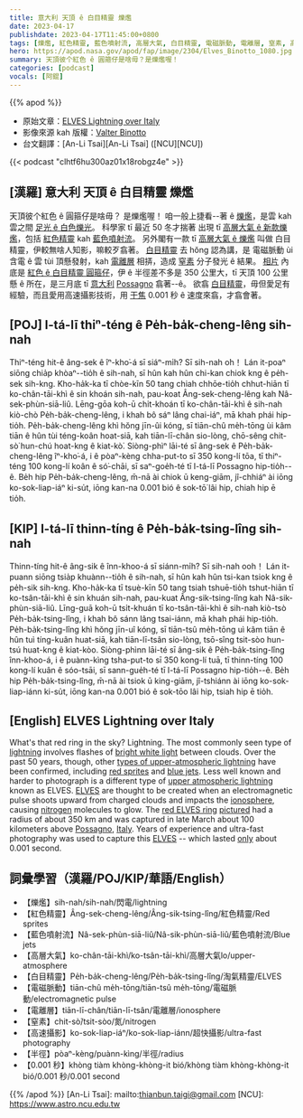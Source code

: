 ```yaml
---
title: 意大利 天頂 ê 白目精靈 爍爁
date: 2023-04-17
publishdate: 2023-04-17T11:45:00+0800
tags: [爍爁, 紅色精靈, 藍色噴射流, 高層大氣, 白目精靈, 電磁脈動, 電離層, 窒素, 高速攝影, 半徑]
hero: https://apod.nasa.gov/apod/fap/image/2304/Elves_Binotto_1080.jpg
summary: 天頂彼个紅色 ê 圓箍仔是啥毋？是爍爁喔！
categories: [podcast]
vocals: [阿錕]
---
```


{{% apod %}}

- 原始文章：[ELVES Lightning over Italy](https://apod.nasa.gov/apod/ap230417.html)
- 影像來源 kah 版權：[Valter Binotto](https://www.instagram.com/valterbinotto/)
- 台文翻譯：[An-Li Tsai][An-Li Tsai] ([NCU][NCU])

{{< podcast "clhtf6hu300az01x18robgz4e" >}}

## [漢羅] 意大利 天頂 ê 白目精靈 爍爁
天頂彼个紅色 ê 圓箍仔是啥毋？
是爍爁喔！
咱一般上捷看--著 ê [爍爁][lightning]，是雲 kah 雲之間 [足光 ê 白色爍光][bright white light]。
科學家 tī 最近 50 冬才揣著 出現 tī [高層大氣 ê 新款爍爁][types of upper-atmospheric lightning]，包括 [紅色精靈][red sprites] kah [藍色噴射流][blue jets]。
另外閣有一款 tī [高層大氣 ê 爍爁][upper atmospheric lightning] 叫做 白目精靈，伊較無啥人知影，嘛較歹翕著。
[白目精靈][ELVES 1] 去 hŏng 認為講，是 電磁脈動 ùi 含電 ê 雲 tùi 頂懸發射，kah [電離層][ionosphere] 相挵，造成 [窒素][nitrogen] 分子發光 ê 結果。
[相片][pictured] 內底是 [紅色 ê 白目精靈 圓箍仔][red ELVES ring]，伊 ê 半徑差不多是 350 公里大，tī 天頂 100 公里懸 ê 所在，是三月底 tī [意大利][Italy] [Possagno][Possagno] 翕著--ê。
欲翕 [白目精靈][ELVES 2]，毋但愛足有經驗，而且愛用高速攝影技術，用 [干焦][only] 0.001 秒 ê 速度來翕，才翕會著。

## [POJ] I-tá-lī thiⁿ-téng ê Pe̍h-ba̍k-cheng-lêng sih-nah
Thiⁿ-téng hit-ê âng-sek ê îⁿ-kho͘-á sī siáⁿ-mi̍h?
Sī sih-nah o͘h！
Lán it-poaⁿ siōng chia̍p khòaⁿ--tio̍h ê sih-nah, sī hûn kah hûn chi-kan chiok kng ê pe̍h-sek sih-kng.
Kho-ha̍k-ka tī chòe-kīn 50 tang chiah chhōe-tio̍h chhut-hiān tī ko-chân-tāi-khì ê sin khoán sih-nah, pau-koat Âng-sek-cheng-lêng kah Nâ-sek-phùn-siā-liû.
Lēng-gōa koh-ū chi̍t-khoán tī ko-chân-tāi-khì ê sih-nah kiò-chò Pe̍h-ba̍k-cheng-lêng, i khah bô sáⁿ lâng chai-iáⁿ, mā khah phái hip-tio̍h.
Pe̍h-ba̍k-cheng-lêng khì hŏng jīn-ûi kóng, sī tiān-chû me̍h-tōng ùi kâm tiān ê hûn tùi téng-koân hoat-siā, kah tiān-lī-chân sio-lòng, chō-sêng chit-sò͘ hun-chú hoat-kng ê kiat-kò͘.
Siòng-phìⁿ lāi-té sī âng-sek ê Pe̍h-ba̍k-cheng-lêng îⁿ-kho͘-á, i ê pòaⁿ-kèng chha-put-to sī 350 kong-lí tōa, tī thiⁿ-téng 100 kong-lí koân ê só͘-chāi, sī saⁿ-goe̍h-té tī I-tá-lī Possagno hip-tio̍h--ê.
Be̍h hip Pe̍h-ba̍k-cheng-lêng, m̄-nā ài chiok ū keng-giām, jî-chhiáⁿ ài iōng ko-sok-liap-iáⁿ ki-su̍t, iōng kan-na 0.001 bió ê sok-tō͘ lâi hip, chiah hip ē tio̍h.

## [KIP] I-tá-lī thinn-tíng ê Pe̍h-ba̍k-tsing-lîng sih-nah
Thinn-tíng hit-ê âng-sik ê înn-khoo-á sī siánn-mi̍h?
Sī sih-nah ooh！
Lán it-puann siōng tsia̍p khuànn--tio̍h ê sih-nah, sī hûn kah hûn tsi-kan tsiok kng ê pe̍h-sik sih-kng.
Kho-ha̍k-ka tī tsuè-kīn 50 tang tsiah tshuē-tio̍h tshut-hiān tī ko-tsân-tāi-khì ê sin khuán sih-nah, pau-kuat Âng-sik-tsing-lîng kah Nâ-sik-phùn-siā-liû.
Līng-guā koh-ū tsi̍t-khuán tī ko-tsân-tāi-khì ê sih-nah kiò-tsò Pe̍h-ba̍k-tsing-lîng, i khah bô sánn lâng tsai-iánn, mā khah phái hip-tio̍h.
Pe̍h-ba̍k-tsing-lîng khì hŏng jīn-uî kóng, sī tiān-tsû me̍h-tōng uì kâm tiān ê hûn tuì tíng-kuân huat-siā, kah tiān-lī-tsân sio-lòng, tsō-sîng tsit-sòo hun-tsú huat-kng ê kiat-kòo.
Siòng-phìnn lāi-té sī âng-sik ê Pe̍h-ba̍k-tsing-lîng înn-khoo-á, i ê puànn-kìng tsha-put-to sī 350 kong-lí tuā, tī thinn-tíng 100 kong-lí kuân ê sóo-tsāi, sī sann-gue̍h-té tī I-tá-lī Possagno hip-tio̍h--ê.
Be̍h hip Pe̍h-ba̍k-tsing-lîng, m̄-nā ài tsiok ū king-giām, jî-tshiánn ài iōng ko-sok-liap-iánn ki-su̍t, iōng kan-na 0.001 bió ê sok-tōo lâi hip, tsiah hip ē tio̍h.

## [English] ELVES Lightning over Italy
What's that red ring in the sky?
Lightning.
The most commonly seen type of [lightning][lightning] involves flashes of [bright white light][bright white light] between clouds.
Over the past 50 years, though, other [types of upper-atmospheric lightning][types of upper-atmospheric lightning] have been confirmed, including [red sprites][red sprites] and [blue jets][blue jets].
Less well known and harder to photograph is a different type of [upper atmospheric lightning][upper atmospheric lightning] known as ELVES.
[ELVES][ELVES 1] are thought to be created when an electromagnetic pulse shoots upward from charged clouds and impacts the [ionosphere][ionosphere], causing [nitrogen][nitrogen] molecules to glow.
The [red ELVES ring][red ELVES ring] [pictured][pictured] had a radius of about 350 km and was captured in late March about 100 kilometers above [Possagno][Possagno], [Italy][Italy].
Years of experience and ultra-fast photography was used to capture this [ELVES][ELVES 2] -- which lasted [only][only] about 0.001 second.

## 詞彙學習（漢羅/POJ/KIP/華語/English）
- 【爍爁】sih-nah/sih-nah/閃電/lightning
- 【紅色精靈】Âng-sek-cheng-lêng/Âng-sik-tsing-lîng/紅色精靈/Red sprites
- 【藍色噴射流】Nâ-sek-phùn-siā-liû/Nâ-sik-phùn-siā-liû/藍色噴射流/Blue jets
- 【高層大氣】ko-chân-tāi-khì/ko-tsân-tāi-khì/高層大氣lo/upper-atmosphere
- 【白目精靈】Pe̍h-ba̍k-cheng-lêng/Pe̍h-ba̍k-tsing-lîng/淘氣精靈/ELVES
- 【電磁脈動】tiān-chû me̍h-tōng/tiān-tsû me̍h-tōng/電磁脈動/electromagnetic pulse
- 【電離層】tiān-lī-chân/tiān-lī-tsân/電離層/ionosphere
- 【窒素】chit-sò͘/tsit-sòo/氮/nitrogen
- 【高速攝影】ko-sok-liap-iáⁿ/ko-sok-liap-iánn/超快攝影/ultra-fast photography
- 【半徑】pòaⁿ-kèng/puànn-kìng/半徑/radius
- 【0.001 秒】khòng tiàm khòng-khòng-it bió/khòng tiàm khòng-khòng-it bió/0.001 秒/0.001 second

{{% /apod %}}
[An-Li Tsai]: mailto:thianbun.taigi@gmail.com
[NCU]: https://www.astro.ncu.edu.tw

[copyright]: https://apod.nasa.gov/apod/fap/lib/about_apod.html#srapply
[License]: https://creativecommons.org/licenses/by/2.0/

[lightning]:https://www.lightningmaps.org/
[bright white light]:https://apod.nasa.gov/apod/ap210524.html
[types of upper-atmospheric lightning]:https://en.wikipedia.org/wiki/Upper-atmospheric_lightning#/media/File:Lightning_sprites.jpg
[red sprites]:https://apod.nasa.gov/apod/ap210330.html
[blue jets]:https://apod.nasa.gov/apod/ap160823.html
[upper atmospheric lightning]:https://en.wikipedia.org/wiki/Upper-atmospheric_lightning
[ELVES 1]:https://malevus.com/elves/
[ionosphere]:https://solarsystem.nasa.gov/news/1127/10-things-to-know-about-the-ionosphere/
[nitrogen]:https://climate.nasa.gov/news/2491/10-interesting-things-about-air/
[red ELVES ring]:https://en.wikipedia.org/wiki/Upper-atmospheric_lightning#/media/File:ELVES_photo_by_Valter_Binotto_27-Mar-2023.jpg
[pictured]:https://www.instagram.com/p/CqpwfZct3Lg/
[Possagno]:https://youtu.be/hNsp_rAC8Kk
[Italy]:https://en.wikipedia.org/wiki/Italy
[ELVES 2]:https://en.wikipedia.org/wiki/Upper-atmospheric_lightning#Elves
[only]:https://media.istockphoto.com/id/453035943/photo/dog-using-computer.jpg?s=612x612&w=0&k=20&c=XYS1h9jwgZmlELdbcBSLyHT1Au1Tx-WXxRJZSXOIE_E=
